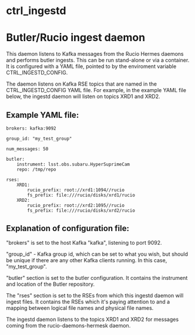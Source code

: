 # ctrl_ingestd
# Butler/Rucio ingest daemon

This daemon listens to Kafka messages from the Rucio Hermes daemons and performs butler ingests.
This can be run stand-alone or via a container.  It is configured with a YAML file, pointed to by
the enviroment variable CTRL_INGESTD_CONFIG.

The daemon listens on Kafka RSE topics that are named in the 
CTRL_INGESTD_CONFIG YAML file.  For example, in the example YAML file below, the
ingestd daemon will listen on topics XRD1 and XRD2.

## Example YAML file:
```
brokers: kafka:9092

group_id: "my_test_group"

num_messages: 50

butler:
    instrument: lsst.obs.subaru.HyperSuprimeCam
    repo: /tmp/repo

rses:
    XRD1:
        rucio_prefix: root://xrd1:1094//rucio
        fs_prefix: file:///rucio/disks/xrd1/rucio
    XRD2:
        rucio_prefix: root://xrd2:1095//rucio
        fs_prefix: file:///rucio/disks/xrd2/rucio
```

## Explanation of configuration file:

"brokers" is set to the host Kafka "kafka", listening to port 9092.

"group_id" - Kafka group id, which can be set to what you wish, but should be unique if there are any other Kafka clients running.  In this case, "my_test_group".

"butler" section is set to the butler configuration.  It contains the instrument and location of the Butler repository.

The "rses" section is set to the RSEs from which this ingestd daemon will ingest files.  It contains the
RSEs which it's paying attention to and a mapping between logical file names and physical file names.

The ingestd daemon listens to the topics XRD1 and XRD2 for messages coming from the rucio-daemons-hermesk daemon.
